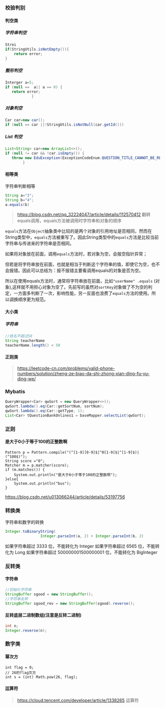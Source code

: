 ### 校验判别

#### 判空类

##### 字符串判空

~~~java
Strei
if(StringUtils.isNotEmpty()){
    return error;
}
~~~

##### 整形判空

~~~java
Interger a=5;
if (null ==  a|| a == 0) {
   return error;
            }
~~~

##### 对象判空

~~~java
Car car=new car();
if (null == car ||!StringUtils.isNotNull(car.getId()))
~~~

##### List 判空

~~~java
List<String> car=new ArrayList<>();
if (null != car && !car.isEmpty()) {
   throw new EduException(ExceptionCodeEnum.QUESTION_TITLE_CANNOT_BE_REPEATED);
        }
~~~



#### 相等类

字符串判断相等

~~~java
String a="3";
String b="4";
a.equals(b)
~~~

>https://blog.csdn.net/qq_32224047/article/details/112570412     翻转equals调用，equals方法被调用时字符串和对象的顺序

`equals`方法在`Object`抽象类中比较的是两个对象的引用地址是否相同，然而在String类型中，`equals`方法被重写了。因此String类型中的`equals`方法是比较当前字符串与传进来的字符串是否相同。

如果将对象放在前面，调用`equals`方法时，若对象为空，会报空指针异常；

但若是将字符串放在前面，也就是相当于判断这个字符串的值，即使它为空，也不会报错。因此可以总结为：报不报错主要看调用equals的对象是否为空。

所以在使用equals方法时，通常将字符串放在前面，比如`"userName" .equals` (对象),这样就不用担心对象为空了。先前写的虽然对`sortKey`对象做了不为空的判定，一方面多判断了一次，影响性能，另一反面也浪费了`equals`方法的使用。所以调换顺序更为规范。

#### 大小类

##### 字符串

~~~java
//姓名不超过50
String teacherName
teacherName.length() < 50
~~~

#### 正则类

>https://leetcode-cn.com/problems/valid-phone-numbers/solution/zheng-ze-biao-da-shi-zhong-xian-ding-fu-yu-ding-we/



### Mybatis

~~~java
QueryWrapper<Car> qwSort = new QueryWrapper<>();
qwSort.lambda().eq(Car::getSortNum, sortNum);
qwSort.lambda().eq(Car::getType, 1);
List<Car> tQuestionBankOnlines1 = baseMapper.selectList(qwSort);
~~~



### 正则 

#### 是大于0小于等于100的正整数啊

```
Pattern p = Pattern.compile("(^[1-9][0-9]$|^0[1-9]$|^[1-9]$)|(^100$)");
String score ="0";
Matcher m = p.matcher(score);
if (m.matches()) {
    System.out.println("是大于0小于等于100的正整数啊");
}else{
    System.out.println("bus");
}
```

https://blog.csdn.net/u013066244/article/details/53197756



### 转换类  

字符串和数字的转换 

~~~java
Integer.toBinaryString(
                Integer.parseInt(a, 2) + Integer.parseInt(b, 2)
~~~

如果字符串超过 3333 位，不能转化为 Integer
如果字符串超过 6565 位，不能转化为 Long
如果字符串超过 500000001500000001 位，不能转化为 BigInteger



### 反转类

#### 字符串

~~~java
//初始化字符串
StringBuffer sgood = new StringBuffer();
//字符串反转
StringBuffer sgood_rev = new StringBuffer(sgood).reverse();
~~~

#### 反转底层二进制数组(注意是反转二进制)

~~~java
int n;
Integer.reverse(n);
~~~



### 数字类

#### 幂次方

~~~
int flag = 0;
// 26的flag次方
int s = (int) Math.pow(26, flag);
~~~

#### 运算符

>https://cloud.tencent.com/developer/article/1338265 运算符 

